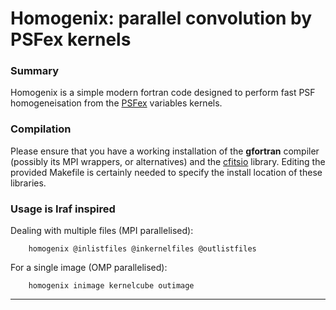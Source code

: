# Homogenix: parallel convolution by PSFex kernels

### Summary

Homogenix is a simple modern fortran code designed to perform
fast PSF homogeneisation from the
[PSFex](https://github.com/astromatic/psfex) variables kernels.


### Compilation

Please ensure that you have a working installation of the **gfortran**
compiler (possibly its MPI wrappers, or alternatives) and the
[cfitsio](https://heasarc.gsfc.nasa.gov/fitsio/) library. Editing the
provided Makefile is certainly needed to specify the install location
of these libraries.

### Usage is Iraf inspired

Dealing with multiple files (MPI parallelised):

        homogenix @inlistfiles @inkernelfiles @outlistfiles

For a single image (OMP parallelised):

        homogenix inimage kernelcube outimage

---

